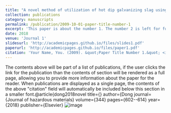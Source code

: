 ```yaml
---
title: "A novel method of utilization of hot dip galvanizing slag using the heat waste from itself for protection from radiation"
collection: publications
category: manuscripts
permalink: /publication/2009-10-01-paper-title-number-1
excerpt: 'This paper is about the number 1. The number 2 is left for future work.'
date: 2018
venue: 'Journal 1'
slidesurl: 'http://academicpages.github.io/files/slides1.pdf'
paperurl: 'http://academicpages.github.io/files/paper1.pdf'
citation: 'Your Name, You. (2009). &quot;Paper Title Number 1.&quot; <i>Journal 1</i>. 1(1).'
---
```


The contents above will be part of a list of publications, if the user clicks the link for the publication than the contents of section will be rendered as a full page, allowing you to provide more information about the paper for the reader. When publications are displayed as a single page, the contents of the above "citation" field will automatically be included below this section in a smaller font.@article{dong2018novel
  title={}
  author={Dong
  journal={Journal of hazardous materials}
  volume={344}
  pages={602--614}
  year={2018}
  publisher={Elsevier}
![image](https://github.com/user-attachments/assets/bbd06ed4-f623-4117-b2ac-ad0ad84dc82d)
